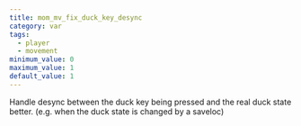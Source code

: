 ```yaml
---
title: mom_mv_fix_duck_key_desync
category: var
tags:
  - player
  - movement
minimum_value: 0
maximum_value: 1
default_value: 1
---
```


Handle desync between the duck key being pressed and the real duck state better. (e.g. when the duck state is changed by a saveloc)

